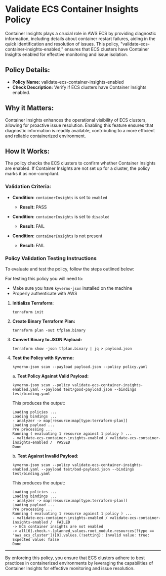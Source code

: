 # Validate ECS Container Insights Policy

Container Insights plays a crucial role in AWS ECS by providing diagnostic information, including details about container restart failures, aiding in the quick identification and resolution of issues. This policy, "validate-ecs-container-insights-enabled," ensures that ECS clusters have Container Insights enabled for effective monitoring and issue isolation.

## Policy Details:

- **Policy Name:** validate-ecs-container-insights-enabled
- **Check Description:** Verify if ECS clusters have Container Insights enabled.

## Why it Matters:

Container Insights enhances the operational visibility of ECS clusters, allowing for proactive issue resolution. Enabling this feature ensures that diagnostic information is readily available, contributing to a more efficient and reliable containerized environment.

## How It Works:

The policy checks the ECS clusters to confirm whether Container Insights are enabled. If Container Insights are not set up for a cluster, the policy marks it as non-compliant.

### Validation Criteria:

- **Condition:** `containerInsights` is set to `enabled`
  - **Result:** PASS

- **Condition:** `containerInsights` is set to `disabled`
  - **Result:** FAIL

- **Condition:** `containerInsights` is not present
  - **Result:** FAIL

### Policy Validation Testing Instructions

To evaluate and test the policy, follow the steps outlined below:

For testing this policy you will need to:
- Make sure you have `kyverno-json` installed on the machine 
- Properly authenticate with AWS

1. **Initialize Terraform:**
    ```
    terraform init
    ```

2. **Create Binary Terraform Plan:**
    ```
    terraform plan -out tfplan.binary
    ```

3. **Convert Binary to JSON Payload:**
    ```
    terraform show -json tfplan.binary | jq > payload.json
    ```

4. **Test the Policy with Kyverno:**
    ```
   kyverno-json scan --payload payload.json --policy policy.yaml
    ```

    a. **Test Policy Against Valid Payload:**
    ```
    kyverno-json scan --policy validate-ecs-container-insights-enabled.yaml --payload test/good-payload.json --bindings test/binding.yaml
    ```

    This produces the output:
    ```
    Loading policies ...
    Loading bindings ...
    - analyzer -> map[resource:map[type:terraform-plan]]
    Loading payload ...
    Pre processing ...
    Running ( evaluating 1 resource against 1 policy ) ...
    - validate-ecs-container-insights-enabled / validate-ecs-container-insights-enabled /  PASSED
    Done
    ```

    b. **Test Against Invalid Payload:**
    ```
    kyverno-json scan --policy validate-ecs-container-insights-enabled.yaml --payload test/bad-payload.json --bindings test/binding.yaml
    ```

    This produces the output:
    ```
    Loading policies ...
    Loading bindings ...
    - analyzer -> map[resource:map[type:terraform-plan]]
    Loading payload ...
    Pre processing ...
    Running ( evaluating 1 resource against 1 policy ) ...
    - validate-ecs-container-insights-enabled / validate-ecs-container-insights-enabled /  FAILED
    -> ECS container insights are not enabled
    -> all[0].check.~.(planned_values.root_module.resources[?type == 'aws_ecs_cluster'])[0].values.(!setting): Invalid value: true: Expected value: false
    Done
    ```

---

By enforcing this policy, you ensure that ECS clusters adhere to best practices in containerized environments by leveraging the capabilities of Container Insights for effective monitoring and issue resolution.
